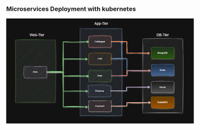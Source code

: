 ### Microservices Deployment with kubernetes

<img src="./images/Architecture-flow.png" alt="Getting started" />